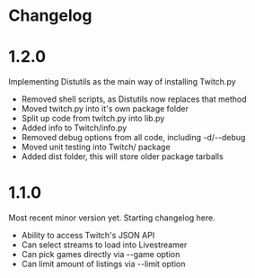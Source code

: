 Changelog
=========

# 1.2.0

Implementing Distutils as the main way of installing Twitch.py

* Removed shell scripts, as Distutils now replaces that method
* Moved twitch.py into it's own package folder
* Split up code from twitch.py into lib.py
* Added info to Twitch/info.py
* Removed debug options from all code, including -d/--debug
* Moved unit testing into Twitch/ package
* Added dist folder, this will store older package tarballs

# 1.1.0

Most recent minor version yet. Starting changelog here.

* Ability to access Twitch's JSON API
* Can select streams to load into Livestreamer
* Can pick games directly via --game option
* Can limit amount of listings via --limit option
